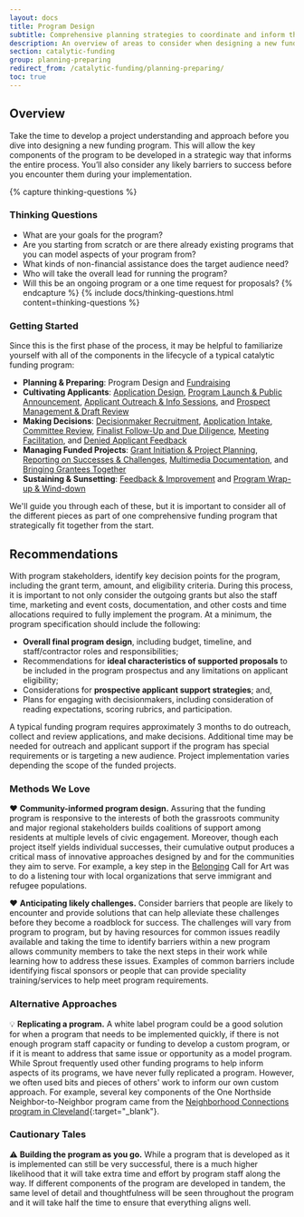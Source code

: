 ```yaml
---
layout: docs
title: Program Design
subtitle: Comprehensive planning strategies to coordinate and inform the various funding program components.
description: An overview of areas to consider when designing a new funding program. Provides methods and recommendations for who to involve in the design process. Encourages thinking about everything together as a comprehensive program before distilling down to the nuances of each individual step in the process. Useful for people with a clear understanding of the program goals and needs of the target audience who want to infuse this knowledge into the program design.
section: catalytic-funding
group: planning-preparing
redirect_from: /catalytic-funding/planning-preparing/
toc: true
---
```


## Overview

Take the time to develop a project understanding and approach before you dive into designing a new funding program. This will allow the key components of the program to be developed in a strategic way that informs the entire process. You’ll also consider any likely barriers to success before you encounter them during your implementation.

{% capture thinking-questions %}
### Thinking Questions

* What are your goals for the program?
* Are you starting from scratch or are there already existing programs that you can model aspects of your program from?
* What kinds of non-financial assistance does the target audience need?
* Who will take the overall lead for running the program?
* Will this be an ongoing program or a one time request for proposals?
{% endcapture %}
{% include docs/thinking-questions.html content=thinking-questions %}

### Getting Started
Since this is the first phase of the process, it may be helpful to familiarize yourself with all of the components in the lifecycle of a typical catalytic funding program:

* **Planning & Preparing**: Program Design and [Fundraising](../fundraising/)
* **Cultivating Applicants**: [Application Design](../../cultivating-applicants/application-design/), [Program Launch & Public Announcement](../../cultivating-applicants/program-launch-announcement/), [Applicant Outreach & Info Sessions](../../cultivating-applicants/applicant-outreach-info-sessions/), and [Prospect Management & Draft Review](../../cultivating-applicants/prospect-management-draft-review/)
* **Making Decisions**: [Decisionmaker Recruitment](../../making-decisions/decisionmaker-recruitment/), [Application Intake](../../making-decisions/application-intake/), [Committee Review](../../making-decisions/committee-review/), [Finalist Follow-Up and Due Diligence](../../making-decisions/follow-up-due-diligence/), [Meeting Facilitation](../../making-decisions/meeting-facilitation/), and [Denied Applicant Feedback](../../making-decisions/denied-applicant-feedback/)
* **Managing Funded Projects**: [Grant Initiation & Project Planning](../../managing-funded-projects/grant-initiation-project-planning/), [Reporting on Successes & Challenges](../../managing-funded-projects/reporting-on-successes-challenges/), [Multimedia Documentation](../../managing-funded-projects/multimedia-documentation/), and [Bringing Grantees Together](../../managing-funded-projects/bringing-grantees-together/)
* **Sustaining & Sunsetting**: [Feedback & Improvement](../../sustaining-sunsetting/feedback-improvement/) and [Program Wrap-up & Wind-down](../../sustaining-sunsetting/wrap-up-wind-down/)

We'll guide you through each of these, but it is important to consider all of the different pieces as part of one comprehensive funding program that strategically fit together from the start.

## Recommendations

With program stakeholders, identify key decision points for the program, including the grant term, amount, and eligibility criteria. During this process, it is important to not only consider the outgoing grants but also the staff time, marketing and event costs, documentation, and other costs and time allocations required to fully implement the program. At a minimum, the program specification should include the following:

* **Overall final program design**, including budget, timeline, and staff/contractor roles and responsibilities;
* Recommendations for **ideal characteristics of supported proposals** to be included in the program prospectus and any limitations on applicant eligibility;
* Considerations for **prospective applicant support strategies**; and,
* Plans for engaging with decisionmakers, including consideration of reading expectations, scoring rubrics, and participation.

A typical funding program requires approximately 3 months to do outreach, collect and review applications, and make decisions. Additional time may be needed for outreach and applicant support if the program has special requirements or is targeting a new audience. Project implementation varies depending the scope of the funded projects.

### Methods We Love

:heart: **Community-informed program design.** Assuring that the funding program is responsive to the interests of both the grassroots community and major regional stakeholders builds coalitions of support among residents at multiple levels of civic engagement. Moreover, though each project itself yields individual successes, their cumulative output produces a critical mass of innovative approaches designed by and for the communities they aim to serve. For example, a key step in the [Belonging](https://www.sproutfund.org/program/belonging/) Call for Art was to do a listening tour with local organizations that serve immigrant and refugee populations.

:heart: **Anticipating likely challenges.** Consider barriers that people are likely to encounter and provide solutions that can help alleviate these challenges before they become a roadblock for success. The challenges will vary from program to program, but by having resources for common issues readily available and taking the time to identify barriers within a new program allows community members to take the next steps in their work while learning how to address these issues. Examples of common barriers include identifying fiscal sponsors or people that can provide speciality training/services to help meet program requirements.

### Alternative Approaches

:bulb: **Replicating a program.** A white label program could be a good solution for when a program that needs to be implemented quickly, if there is not enough program staff capacity or funding to develop a custom program, or if it is meant to address that same issue or opportunity as a model program. While Sprout frequently used other funding programs to help inform aspects of its programs, we have never fully replicated a program. However, we often used bits and pieces of others' work to inform our own custom approach. For example, several key components of the One Northside Neighbor-to-Neighbor program came from the [Neighborhood Connections program in Cleveland](http://www.neighborhoodgrants.org/){:target="_blank"}.

### Cautionary Tales

:warning: **Building the program as you go.** While a program that is developed as it is implemented can still be very successful, there is a much higher likelihood that it will take extra time and effort by program staff along the way. If different components of the program are developed in tandem, the same level of detail and thoughtfulness will be seen throughout the program and it will take half the time to ensure that everything aligns well.

